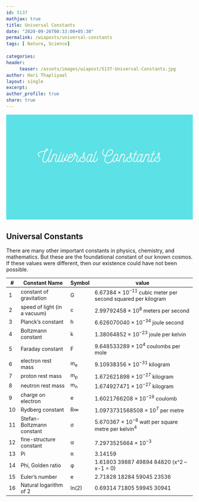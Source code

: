 ```yaml
--- 
id: 5137
mathjax: true  
title: Universal Constants
date: "2020-09-26T08:33:00+05:30"
permalink: /wiaposts/universal-constants
tags: [ Nature, Science]    

categories: 
header:
     teaser: /assets/images/wiapost/5137-Universal-Constants.jpg
author: Hari Thapliyaal 
layout: single 
excerpt:  
author_profile: true 
share: true 
---
```


![Universal Constants](/assets/images/wiapost/5137-Universal-Constants.jpg)     

## Universal Constants

    
There are many other important constants in physics, chemistry, and mathematics. But these are the foundational constant of our known cosmos. If these values were different, then our existence could have not been possible.    
    
| # | Constant Name | Symbol | value |    
|---|---|---|---|    
| 1 | constant of gravitation | G | 6.67384 × 10<sup>−11</sup> cubic meter per second squared per kilogram |    
| 2 | speed of light (in a vacuum) | c | 2.99792458 × 10<sup>8</sup> meters per second |    
| 3 | Planck’s constant | h | 6.626070040 × 10<sup>−34</sup> joule second |    
| 4 | Boltzmann constant | k | 1.38064852 × 10<sup>−23</sup> joule per kelvin |    
| 5 | Faraday constant | F | 9.648533289 × 10<sup>4</sup> coulombs per mole |    
| 6 | electron rest mass | m<sub>e</sub> | 9.10938356 × 10<sup>−31</sup> kilogram |    
| 7 | proton rest mass | m<sub>p</sub> | 1.672621898 × 10<sup>−27</sup> kilogram |    
| 8 | neutron rest mass | m<sub>n</sub> | 1.674927471 × 10<sup>−27</sup> kilogram |    
| 9 | charge on electron | e | 1.6021766208 × 10<sup>−19</sup> coulomb |    
| 10 | Rydberg constant | R∞ | 1.0973731568508 × 10<sup>7</sup> per metre |    
| 11 | Stefan-Boltzmann constant | σ | 5.670367 × 10<sup>−8</sup> watt per square metre per kelvin<sup>4</sup> |    
| 12 | fine-structure constant | α | 7.2973525664 × 10<sup>−3</sup> |    
| 13 | Pi | π | 3.14159 |    
| 14 | Phi, Golden ratio | φ | 1.61803 39887 49894 84820 (x^2 – x-1 = 0) |    
| 15 | Euler’s number | e | 2.71828 18284 59045 23536 |    
| 16 | Natural logarithm of 2 | ln(2) | 0.69314 71805 59945 30941 |    
    
